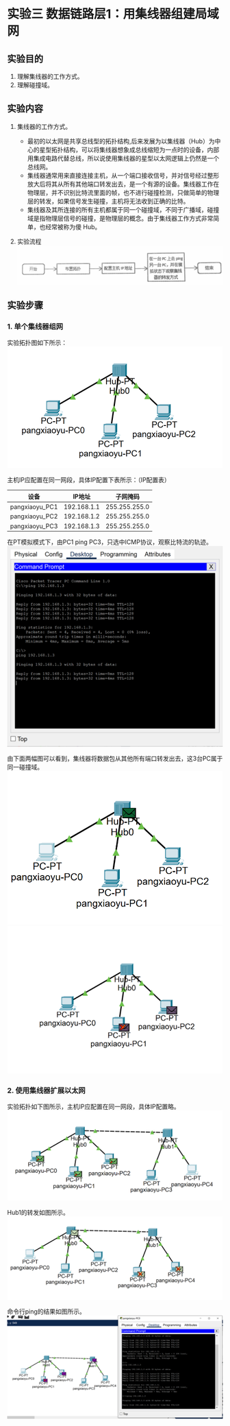 # 实验三  数据链路层1：用集线器组建局域网

## 实验目的
1. 理解集线器的工作方式。
2. 理解碰撞域。


## 实验内容
1. 集线器的工作方式。
   - 最初的以太网是共享总线型的拓扑结构,后来发展为以集线器（Hub）为中心的星型拓扑结构，可以将集线器想象成总线缩短为一点时的设备，内部用集成电路代替总线，所以说使用集线器的星型以太网逻辑上仍然是一个总线网。
   - 集线器通常用来直接连接主机，从一个端口接收信号，并对信号经过整形放大后将其从所有其他端口转发出去，是一个有源的设备。集线器工作在物理层，并不识别比特流里面的帧，也不进行碰撞检测，只做简单的物理层的转发，如果信号发生碰撞，主机将无法收到正确的比特。
   - 集线器及其所连接的所有主机都属于同一个碰撞域，不同于广播域，碰撞域是指物理层信号的碰撞，是物理层的概念。由于集线器工作方式非常简单，也经常被称为傻 Hub。

2. 实验流程
    ![1664269755469](image/数据链路层1：用集线器组建局域网/1664269755469.png)


## 实验步骤

### 1. 单个集线器组网
实验拓扑图如下所示：
![1664271713620](image/数据链路层1：用集线器组建局域网/1664271713620.png)

主机IP应配置在同一网段，具体IP配置下表所示：（IP配置表）

| 设备           | IP地址      | 子网掩码      |
| -------------- | ----------- | ------------- |
| pangxiaoyu_PC1 | 192.168.1.1 | 255.255.255.0 |
| pangxiaoyu_PC2 | 192.168.1.2 | 255.255.255.0 |
| pangxiaoyu_PC3 | 192.168.1.3 | 255.255.255.0 |

在PT模拟模式下，由PC1 ping PC3，只选中ICMP协议，观察比特流的轨迹。
![1664271731491](image/数据链路层1：用集线器组建局域网/1664271731491.png)

由下面两幅图可以看到，集线器将数据包从其他所有端口转发出去，这3台PC属于同一碰撞域。
![1664271762794](image/数据链路层1：用集线器组建局域网/1664271762794.png)
![1664271766031](image/数据链路层1：用集线器组建局域网/1664271766031.png)

### 2. 使用集线器扩展以太网
实验拓扑如下图所示，主机IP应配置在同一网段，具体IP配置略。
![1664271778624](image/数据链路层1：用集线器组建局域网/1664271778624.png)

Hub1的转发如图所示。
![1664271781655](image/数据链路层1：用集线器组建局域网/1664271781655.png)

命令行ping的结果如图所示。
![1664271784605](image/数据链路层1：用集线器组建局域网/1664271784605.png)
